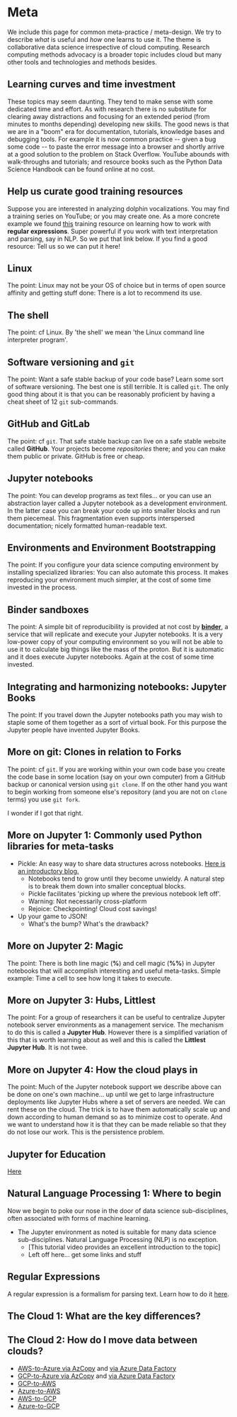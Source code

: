 # Meta

We include this page for common meta-practice / meta-design. We try to describe *what* is useful and *how* one learns
to use it. The theme is collaborative data science irrespective of cloud computing. Research computing methods advocacy
is a broader topic includes cloud but many other tools and technologies and methods besides.


## Learning curves and time investment

These topics may seem daunting. They tend to make sense with some dedicated time and effort. As with
research there is no substitute for clearing away distractions and focusing for an
extended period (from minutes to months depending) developing new skills. The good news is that
we are in a "boom" era for documentation, tutorials, knowledge bases and debugging tools.
For example it is now common practice -- given a bug some code -- to paste the error message into a browser
and shortly arrive at
a good solution to the problem on Stack Overflow. YouTube abounds with walk-throughs and tutorials;
and resource books such as the Python Data Science Handbook can be found online at no cost.


## Help us curate good training resources

Suppose you are interested in analyzing dolphin vocalizations.
You may find a training series on YouTube; or you may create one.
As a more concrete example we found
[this](https://regexone.com/) training resource on learning how to work with **regular expressions**. Super powerful
if you work with text interpretation and parsing, say in NLP. So we put that link below. If you
find a good resource: Tell us so we can put it here!

## Linux

The point: Linux may not be your OS of choice but in terms of open source affinity and getting stuff done: There is a lot
to recommend its use.


## The shell


The point: cf Linux. By 'the shell' we mean 'the Linux command line interpreter program'.


## Software versioning and `git`

The point: Want a safe stable backup of your code base? Learn some sort of software versioning.
The best one is still terrible. It is called `git`. The only good thing about it is that you can
be reasonably proficient by having a cheat sheet of 12 `git` sub-commands.


## GitHub and GitLab


The point: cf `git`. That safe stable backup can live on a safe stable website called **GitHub**. Your
projects become *repositories* there; and you can make them public or private. GitHub is free or cheap.


## Jupyter notebooks

The point: You can develop programs as text files... or you can use an abstraction layer called a Jupyter notebook
as a development environment. In the latter case you can break your code up into smaller blocks and run them
piecemeal. This fragmentation even supports interspersed documentation; nicely formatted human-readable text.


## Environments and Environment Bootstrapping

The point: If you configure your data science computing environment by installing specialized libraries: You can
also automate this process. It makes reproducing your environment much simpler, at the cost of some time invested
in the process.


## Binder sandboxes


The point: A simple bit of reproducibility is provided at not cost by [**binder**](https://mybinder.org), a service
that will replicate and execute your Jupyter notebooks. It is a very low-power copy of your computing environment
so you will not be able to use it to calculate big things like the mass of the proton. But it is automatic and it
does execute Jupyter notebooks. Again at the cost of some time invested.


## Integrating and harmonizing notebooks: Jupyter Books


The point: If you travel down the Jupyter notebooks path you may wish to staple some of them together as a sort of
virtual book. For this purpose the Jupyter people have invented Jupyter Books.


## More on git: Clones in relation to Forks


The point: cf `git`. If you are working within your own code base you create the code base in some location (say on
your own computer) from a GitHub backup or canonical version using `git clone`. If on the other hand you want to begin
working from someone else's repository (and you are not on `clone` terms) you use `git fork`.


I wonder if I got that right.


## More on Jupyter 1: Commonly used Python libraries for meta-tasks

- Pickle: An easy way to share data structures across notebooks. [Here is an introductory blog.](https://betterprogramming.pub/dont-fear-the-pickle-using-pickle-dump-and-pickle-load-5212f23dbbce)
    - Notebooks tend to grow until they become unwieldy. A natural step is to break them down into smaller conceptual blocks.
    - Pickle facilitates 'picking up where the previous notebook left off'.
    - Warning: Not necessarily cross-platform
    - Rejoice: Checkpointing! Cloud cost savings!
- Up your game to JSON!
    - What's the bump? What's the drawback?

## More on Jupyter 2: Magic


The point: There is both line magic (**%**) and cell magic (**%%**) in Jupyter notebooks that will accomplish interesting and useful meta-tasks.
Simple example: Time a cell to see how long it takes to execute.


## More on Jupyter 3: Hubs, Littlest


The point: For a group of researchers it can be useful to centralize Jupyter notebook server environments as a management service.
The mechanism to do this is called a **Jupyter Hub**. However there is a simplified variation of this that is worth learning about
as well and this is called the **Littlest Jupyter Hub**. It is not twee.


## More on Jupyter 4: How the cloud plays in


The point: Much of the Jupyter notebook support we describe above can be done on one's own machine... up until we get to
large infrastructure deployments like Jupyter Hubs where a set of servers are needed. We can rent these on the cloud. The
trick is to have them automatically scale up and down according to human demand so as to minimize cost to operate. And we
want to understand how it is that they can be made reliable so that they do not lose our work. This is the persistence problem.


## Jupyter for Education

[Here](https://jupyter4edu.github.io/jupyter-edu-book/case-studies.html)


## Natural Language Processing 1: Where to begin

Now we begin to poke our nose in the door of data science sub-disciplines, often associated with forms of machine learning.


- The Jupyter environment as noted is suitable for many data science sub-disciplines. Natural Language Processing (NLP) is no exception.
    - [This tutorial video provides an excellent introduction to the topic]
    - Left off here... get some links and stuff

## Regular Expressions

A regular expression is a formalism for parsing text. Learn how to do it [here](https://regexone.com/).

## The Cloud 1: What are the key differences?

## The Cloud 2: How do I move data between clouds?

* [AWS-to-Azure via AzCopy](https://azure.microsoft.com/en-us/blog/move-your-data-from-aws-s3-to-azure-storage-using-azcopy/)
and [via Azure Data Factory](https://docs.microsoft.com/en-us/azure/data-factory/data-migration-guidance-s3-azure-storage)
* [GCP-to-Azure via AzCopy](https://docs.microsoft.com/en-us/azure/storage/common/storage-use-azcopy-google-cloud) and
[via Azure Data Factory](https://docs.microsoft.com/en-us/azure/data-factory/connector-google-cloud-storage?tabs=data-factory)
* [GCP-to-AWS](https://aws.amazon.com/blogs/big-data/migrate-terabytes-of-data-quickly-from-google-cloud-to-amazon-s3-with-aws-glue-connector-for-google-bigquery/)
* [Azure-to-AWS](https://aws.amazon.com/blogs/storage/one-way-to-migrate-data-from-azure-blob-storage-to-amazon-s3/)
* [AWS-to-GCP](https://cloud.google.com/architecture/transferring-data-from-amazon-s3-to-cloud-storage-using-vpc-service-controls-and-storage-transfer-service)
* [Azure-to-GCP](https://cloud.google.com/migrate/compute-engine/docs/4.5/how-to/migrate-azure-to-gcp/overview)

